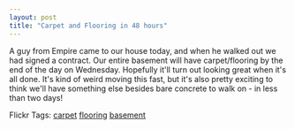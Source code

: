 ```yaml
---
layout: post
title: "Carpet and Flooring in 48 hours"
---
```


<p>A guy from Empire came to our house today, and when he walked out we had signed a contract.  Our entire basement will have carpet/flooring by the end of the day on Wednesday.  Hopefully it'll turn out looking great when it's all done.  It's kind of weird moving this fast, but it's also pretty exciting to think we'll have something else besides bare concrete to walk on - in less than two days!</p> 
<div class="tags" id="0767317B-992E-4b12-91E0-4F059A8CECA8:1d177e37-8db5-4839-8468-2a817702518e" contenteditable="false">Flickr Tags: <a href="http://flickr.com/photos/tags/carpet" target="_blank" rel="tag">carpet</a> <a href="http://flickr.com/photos/tags/flooring" target="_blank" rel="tag">flooring</a> <a href="http://flickr.com/photos/tags/basement" target="_blank" rel="tag">basement</a></div> 
